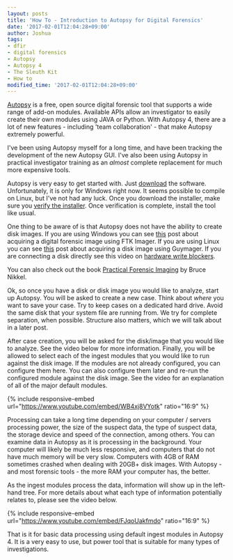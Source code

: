 ```yaml
---
layout: posts
title: 'How To - Introduction to Autopsy for Digital Forensics'
date: '2017-02-01T12:04:28+09:00'
author: Joshua
tags:
- dfir
- digital forensics
- Autopsy
- Autopsy 4
- The Sleuth Kit
- How to
modified_time: '2017-02-01T12:04:28+09:00'
---
```


[Autopsy](http://www.autopsy.com/) is a free, open source digital forensic tool that supports a wide range of add-on modules. Available APIs allow an investigator to easily create their own modules using JAVA or Python. With Autopsy 4, there are a lot of new features - including 'team collaboration' - that make Autopsy extremely powerful.

I've been using Autopsy myself for a long time, and have been tracking the development of the new Autopsy GUI. I've also been using Autopsy in practical investigator training as an *almost* complete replacement for much more expensive tools.

Autopsy is very easy to get started with. Just [download](http://sleuthkit.org/autopsy/download.php) the software. Unfortunately, it is only for Windows right now. It seems possible to compile on Linux, but I've not had any luck. Once you download the installer, make sure you [verify the installer](https://DFIR.Science/2015/07/how-to-using-gnupg-to-verify-data-using.html). Once verification is complete, install the tool like usual.

One thing to be aware of is that Autopsy does not have the ability to create disk images. If you are using Windows you can see [this](https://DFIR.Science//2016/11/how-to-forensic-acquisition-in-windows.html) post about acquiring a digital forensic image using FTK Imager. If you are using Linux you can see [this](https://DFIR.Science//2016/10/how-to-forensic-acquisition-in-linux_31.html) post about acquiring a disk image using Guymager. If you are connecting a disk directly see this video on [hardware write blockers](https://DFIR.Science//2016/10/how-to-forensic-data-acquisition.html).

You can also check out the book [Practical Forensic Imaging](https://amzn.to/2YZqvIx) by Bruce Nikkel.

Ok, so once you have a disk or disk image you would like to analyze, start up Autopsy. You will be asked to create a new case. Think about *where* you want to save your case. Try to keep cases on a dedicated hard drive. Avoid the same disk that your system file are running from. We try for complete separation, when possible. Structure also matters, which we will talk about in a later post.

After case creation, you will be asked for the disk/image that you would like to analyze. See the video below for more information. Finally, you will be allowed to select each of the ingest modules that you would like to run against the disk image. If the modules are not already configured, you can configure them here. You can also configure them later and re-run the configured module against the disk image. See the video for an explanation of all of the major default modules.

{% include responsive-embed url="https://www.youtube.com/embed/WB4xj8VYotk" ratio="16:9" %}

Processing can take a long time depending on your computer / servers processing power, the size of the suspect data, the type of suspect data, the storage device and speed of the connection, among others. You can examine data in Autopsy as it is processing in the background. Your computer will likely be much less responsive, and computers that do not have much memory will be very slow. Computers with 4GB of RAM sometimes crashed when dealing with 20GB+ disk images. With Autopsy - and most forensic tools - the more RAM your computer has, the better.

As the ingest modules process the data, information will show up in the left-hand tree. For more details about what each type of information potentially relates to, please see the video below.

{% include responsive-embed url="https://www.youtube.com/embed/FJqoUakfmdo" ratio="16:9" %}

That is it for basic data processing using default ingest modules in Autopsy 4. It is a very easy to use, but power tool that is suitable for many types of investigations.
